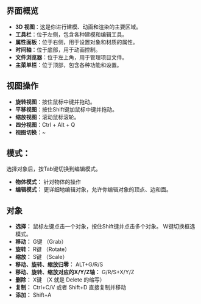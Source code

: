 

## **界面概览**

- **3D 视图**：这是你进行建模、动画和渲染的主要区域。
- **工具栏**：位于左侧，包含各种建模和编辑工具。
- **属性面板**：位于右侧，用于设置对象和材质的属性。
- **时间轴**：位于底部，用于动画控制。
- **文件浏览器**：位于左上角，用于管理项目文件。
- **主菜单栏**：位于顶部，包含各种功能和设置。

## **视图操作**

- **旋转视图**：按住鼠标中键并拖动。
- **平移视图**：按住Shift键加鼠标中键并拖动。
- **缩放视图**：滚动鼠标滚轮。
- **四分视图**：Ctrl + Alt + Q
- **视图切换**：~

## **模式：** 

选择对象后，按Tab键切换到编辑模式。

- **物体模式：** 针对物体的操作
- **编辑模式：** 更详细地编辑对象，允许你编辑对象的顶点、边和面。

## **对象**

- **选择：** 鼠标左键点击一个对象，按住Shift键并点击多个对象。 W键切换框选模式。
- **移动：** G键 （Grab） 
- **旋转：** R键 （Rotate）
- **缩放：** S键 （Scale）
- **移动、旋转、缩放归零：** ALT+G/R/S
- **移动、旋转、缩放对应的X/Y/Z轴：** G/R/S+X/Y/Z
- **删除：** X键 （X 就是 Delete 的缩写）
- **复制：** Ctrl+C/V  或者 Shift+D 直接复制并移动
- **添加：** Shift+A

